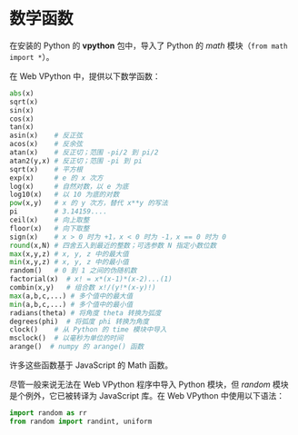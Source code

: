 # 数学函数

在安装的 Python 的 **vpython** 包中，导入了 Python 的 *math* 模块（`from math import *`）。

在 Web VPython 中，提供以下数学函数：

```python
abs(x)
sqrt(x)
sin(x)
cos(x)
tan(x)
asin(x)    # 反正弦
acos(x)    # 反余弦
atan(x)    # 反正切；范围 -pi/2 到 pi/2
atan2(y,x) # 反正切；范围 -pi 到 pi
sqrt(x)    # 平方根
exp(x)     # e 的 x 次方
log(x)     # 自然对数，以 e 为底
log10(x)   # 以 10 为底的对数
pow(x,y)   # x 的 y 次方，替代 x**y 的写法
pi         # 3.14159....
ceil(x)    # 向上取整
floor(x)   # 向下取整
sign(x)    # x > 0 时为 +1，x < 0 时为 -1，x == 0 时为 0
round(x,N) # 四舍五入到最近的整数；可选参数 N 指定小数位数
max(x,y,z) # x, y, z 中的最大值
min(x,y,z) # x, y, z 中的最小值
random()   # 0 到 1 之间的伪随机数
factorial(x)  # x! = x*(x-1)*(x-2)...(1)
combin(x,y)   # 组合数 x!/(y!*(x-y)!)
max(a,b,c,...) # 多个值中的最大值
min(a,b,c,...) # 多个值中的最小值
radians(theta) # 将角度 theta 转换为弧度
degrees(phi)  # 将弧度 phi 转换为角度
clock()    # 从 Python 的 time 模块中导入
msclock()  # 以毫秒为单位的时间
arange()  # numpy 的 arange() 函数
```

许多这些函数基于 JavaScript 的 Math 函数。

尽管一般来说无法在 Web VPython 程序中导入 Python 模块，但 *random* 模块是个例外，它已被转译为 JavaScript 库。在 Web VPython 中使用以下语法：

```python
import random as rr
from random import randint, uniform
```
